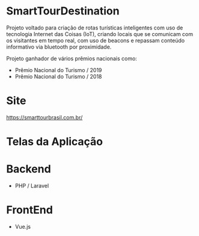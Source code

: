 # SmartTourDestination

Projeto voltado para criação de rotas turísticas inteligentes com uso de tecnologia Internet das Coisas (IoT), criando locais que se comunicam com os visitantes em tempo real, com uso de beacons e repassam conteúdo informativo via bluetooth por proximidade.

Projeto ganhador de vários prêmios nacionais como:
- Prêmio Nacional do Turismo / 2019
- Prêmio Nacional do Turismo / 2018

# Site
https://smarttourbrasil.com.br/

# Telas da Aplicação

# Backend
- PHP / Laravel

# FrontEnd
- Vue.js
